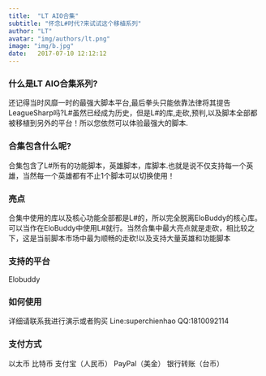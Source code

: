 ```yaml
---
title:  "LT AIO合集"
subtitle: "怀念L#时代?来试试这个移植系列"
author: "LT"
avatar: "img/authors/lt.png"
image: "img/b.jpg"
date:   2017-07-10 12:12:12
---
```


### 什么是LT AIO合集系列?
还记得当时风靡一时的最强大脚本平台,最后拳头只能依靠法律将其提告LeagueSharp吗?L#虽然已经成为历史，但是L#的库,走砍,预判,以及脚本全部都被移植到另外的平台！所以您依然可以体验最强大的脚本.

### 合集包含什么呢?
合集包含了L#所有的功能脚本，英雄脚本，库脚本.也就是说不仅支持每一个英雄，当然每一个英雄都有不止1个脚本可以切换使用！

### 亮点
合集中使用的库以及核心功能全部都是L#的，所以完全脱离EloBuddy的核心库。可以当作在EloBuddy中使用L#就行。当然合集中最大亮点就是走砍，相比较之下，这是当前脚本市场中最为顺畅的走砍!以及支持大量英雄和功能脚本

### 支持的平台
Elobuddy

### 如何使用
详细请联系我进行演示或者购买
Line:superchienhao
QQ:1810092114

### 支付方式
以太币
比特币
支付宝（人民币）
PayPal（美金）
银行转账（台币）
